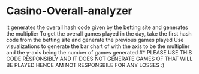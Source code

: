# Casino-Overall-analyzer
it generates the  overall hash code given by the  betting site and generates the multiplier 
To get the overall games played in the day, take the first hash code from the betting site and generate the previous games played 
Use visualizations to generate the bar chart of with the axis to be the multiplier and the y-axis being the number of games generated 
#* PLEASE USE THIS CODE RESPONSIBLY AND IT DOES NOT GENERATE GAMES OF THAT WILL BE PLAYED HENCE AM NOT RESPONSBILE FOR ANY LOSSES :)
